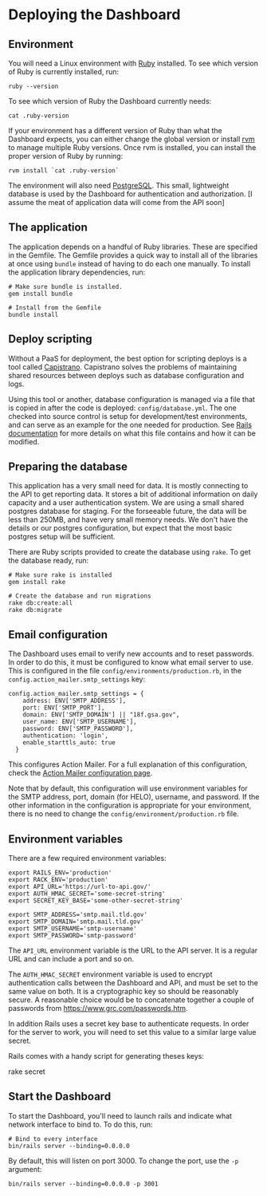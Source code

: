 # Deploying the Dashboard

## Environment

You will need a Linux environment with [Ruby](https://www.ruby-lang.org/en/) installed.  To see which version of Ruby is currently installed, run:

```
ruby --version
```

To see which version of Ruby the Dashboard currently needs:

```
cat .ruby-version
```

If your environment has a different version of Ruby than what the Dashboard expects, you can either change the global version or install [rvm](http://rvm.io/) to manage multiple Ruby versions.  Once rvm is installed, you can install the proper version of Ruby by running:

```
rvm install `cat .ruby-version`
```

The environment will also need [PostgreSQL](https://www.postgresql.org/).  This small, lightweight database is used by the Dashboard for authentication and authorization.  [I assume the meat of application data will come from the API soon]

## The application

The application depends on a handful of Ruby libraries.  These are specified in the Gemfile.  The Gemfile provides a quick way to install all of the libraries at once using `bundle` instead of having to do each one manually.  To install the application library dependencies, run:

```
# Make sure bundle is installed.
gem install bundle

# Install from the Gemfile
bundle install
```

## Deploy scripting

Without a PaaS for deployment, the best option for scripting deploys is
a tool called [Capistrano](http://capistranorb.com/). Capistrano solves
the problems of maintaining shared resources between deploys such as
database configuration and logs.

Using this tool or another, database configuration is managed via a file
that is copied in after the code is deployed: `config/database.yml`.
The one checked into source control is setup for development/test
environments, and can serve as an example for the one needed for
production. See [Rails documentation](http://edgeguides.rubyonrails.org/configuring.html#configuring-a-database) for more details on what this file contains and how it can be modified.

## Preparing the database

This application has a very small need for data. It is mostly connecting
to the API to get reporting data. It stores a bit of additional
information on daily capacity and a user authentication system. We are
using a small shared postgres database for staging. For the forseeable
future, the data will be less than 250MB, and have very small memory
needs. We don't have the details or our postgres configuration, but
expect that the most basic postgres setup will be sufficient.

There are Ruby scripts provided to create the database using `rake`.  To get the database ready, run:

```
# Make sure rake is installed
gem install rake

# Create the database and run migrations
rake db:create:all
rake db:migrate 
```

## Email configuration

The Dashboard uses email to verify new accounts and to reset passwords.  In order to do this, it must be configured to know what email server to use.  This is configured in the file `config/environments/production.rb`, in the `config.action_mailer.smtp_settings` key:

```
config.action_mailer.smtp_settings = {
    address: ENV['SMTP_ADDRESS'],
    port: ENV['SMTP_PORT'],
    domain: ENV['SMTP_DOMAIN'] || "18f.gsa.gov",
    user_name: ENV['SMTP_USERNAME'],
    password: ENV['SMTP_PASSWORD'],
    authentication: 'login',
    enable_starttls_auto: true
  }
```

This configures Action Mailer.  For a full explanation of this configuration, check the [Action Mailer configuration page](http://guides.rubyonrails.org/action_mailer_basics.html#action-mailer-configuration).

Note that by default, this configuration will use environment variables for the SMTP address, port, domain (for HELO), username, and password.  If the other information in the configuration is appropriate for your environment, there is no need to change the `config/environment/production.rb` file.

## Environment variables

There are a few required environment variables:

```
export RAILS_ENV='production'
export RACK_ENV='production'
export API_URL='https://url-to-api.gov/'
export AUTH_HMAC_SECRET='some-secret-string'
export SECRET_KEY_BASE='some-other-secret-string'

export SMTP_ADDRESS='smtp.mail.tld.gov'
export SMTP_DOMAIN='smtp.mail.tld.gov'
export SMTP_USERNAME='smtp-username'
export SMTP_PASSWORD='smtp-password'
```

The `API_URL` environment variable is the URL to the API server.  It is a regular URL and can include a port and so on.

The `AUTH_HMAC_SECRET` environment variable is used to encrypt authentication calls between the Dashboard and API, and must be set to the same value on both.  It is a cryptographic key so should be reasonably secure.  A reasonable choice would be to concatenate together a couple of passwords from https://www.grc.com/passwords.htm.

In addition Rails uses a secret key base to authenticate requests. In order
for the server to work, you will need to set this value to a similar
large value secret.

Rails comes with a handy script for generating theses keys:

  rake secret


## Start the Dashboard

To start the Dashboard, you'll need to launch rails and indicate what network interface to bind to.  To do this, run:

```
# Bind to every interface
bin/rails server --binding=0.0.0.0
```

By default, this will listen on port 3000.  To change the port, use the `-p` argument:

```
bin/rails server --binding=0.0.0.0 -p 3001
```
